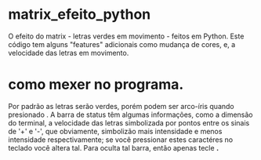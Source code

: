 # matrix_efeito_python
O efeito do matrix - letras verdes em movimento - feitos em Python. Este código tem alguns "features" adicionais como mudança de cores, e, a velocidade das letras em movimento.

# como mexer no programa.
Por padrão as letras serão verdes, porém podem ser arco-íris quando presionado <R>. A barra de status têm algumas informações, como a dimensão do terminal, a velocidade das letras simbolizada por pontos entre os sinais de '+' e '-', que obviamente, simbolizão mais intensidade e menos intensidade respectivamente; se você pressionar estes caractéres no teclado você altera tal. Para oculta tal barra, então apenas tecle <B>.

